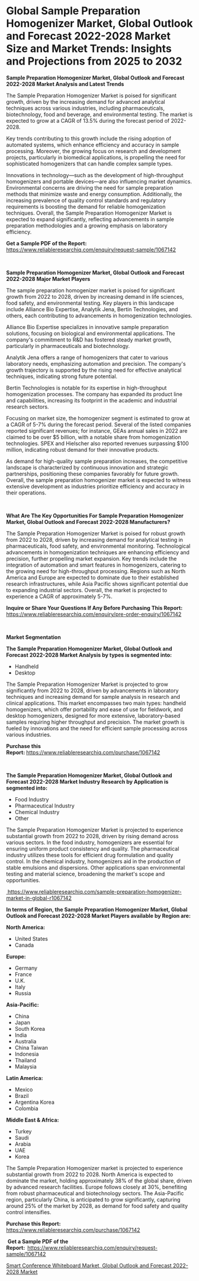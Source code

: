 <p><h1>Global Sample Preparation Homogenizer Market, Global Outlook and Forecast 2022-2028 Market Size and Market Trends: Insights and Projections from 2025 to 2032</h1></p><p><strong>Sample Preparation Homogenizer Market, Global Outlook and Forecast 2022-2028 Market Analysis and Latest Trends</strong></p>
<p><p>The Sample Preparation Homogenizer Market is poised for significant growth, driven by the increasing demand for advanced analytical techniques across various industries, including pharmaceuticals, biotechnology, food and beverage, and environmental testing. The market is expected to grow at a CAGR of 13.5% during the forecast period of 2022-2028. </p><p>Key trends contributing to this growth include the rising adoption of automated systems, which enhance efficiency and accuracy in sample processing. Moreover, the growing focus on research and development projects, particularly in biomedical applications, is propelling the need for sophisticated homogenizers that can handle complex sample types. </p><p>Innovations in technology—such as the development of high-throughput homogenizers and portable devices—are also influencing market dynamics. Environmental concerns are driving the need for sample preparation methods that minimize waste and energy consumption. Additionally, the increasing prevalence of quality control standards and regulatory requirements is boosting the demand for reliable homogenization techniques. Overall, the Sample Preparation Homogenizer Market is expected to expand significantly, reflecting advancements in sample preparation methodologies and a growing emphasis on laboratory efficiency.</p></p>
<p><strong>Get a Sample PDF of the Report:&nbsp;</strong> <a href="https://www.reliableresearchiq.com/enquiry/request-sample/1067142?utm_campaign=2291&utm_medium=2&utm_source=Github&utm_content=ia&utm_term=21032025&utm_id=sample-preparation-homogenizer-market-global-outlook-and-forecast-2022-2028">https://www.reliableresearchiq.com/enquiry/request-sample/1067142</a></p>
<p>&nbsp;</p>
<p><strong>Sample Preparation Homogenizer Market, Global Outlook and Forecast 2022-2028 Major Market Players</strong></p>
<p><p>The sample preparation homogenizer market is poised for significant growth from 2022 to 2028, driven by increasing demand in life sciences, food safety, and environmental testing. Key players in this landscape include Alliance Bio Expertise, Analytik Jena, Bertin Technologies, and others, each contributing to advancements in homogenization technologies.</p><p>Alliance Bio Expertise specializes in innovative sample preparation solutions, focusing on biological and environmental applications. The company's commitment to R&D has fostered steady market growth, particularly in pharmaceuticals and biotechnology.</p><p>Analytik Jena offers a range of homogenizers that cater to various laboratory needs, emphasizing automation and precision. The company's growth trajectory is supported by the rising need for effective analytical techniques, indicating strong future potential.</p><p>Bertin Technologies is notable for its expertise in high-throughput homogenization processes. The company has expanded its product line and capabilities, increasing its footprint in the academic and industrial research sectors.</p><p>Focusing on market size, the homogenizer segment is estimated to grow at a CAGR of 5-7% during the forecast period. Several of the listed companies reported significant revenues; for instance, GEAs annual sales in 2022 are claimed to be over $5 billion, with a notable share from homogenization technologies. SPEX and Hielscher also reported revenues surpassing $100 million, indicating robust demand for their innovative products.</p><p>As demand for high-quality sample preparation increases, the competitive landscape is characterized by continuous innovation and strategic partnerships, positioning these companies favorably for future growth. Overall, the sample preparation homogenizer market is expected to witness extensive development as industries prioritize efficiency and accuracy in their operations.</p></p>
<p>&nbsp;</p>
<p><strong>What Are The Key Opportunities For Sample Preparation Homogenizer Market, Global Outlook and Forecast 2022-2028 Manufacturers?</strong></p>
<p><p>The Sample Preparation Homogenizer Market is poised for robust growth from 2022 to 2028, driven by increasing demand for analytical testing in pharmaceuticals, food safety, and environmental monitoring. Technological advancements in homogenization techniques are enhancing efficiency and precision, further propelling market expansion. Key trends include the integration of automation and smart features in homogenizers, catering to the growing need for high-throughput processing. Regions such as North America and Europe are expected to dominate due to their established research infrastructures, while Asia Pacific shows significant potential due to expanding industrial sectors. Overall, the market is projected to experience a CAGR of approximately 5-7%.</p></p>
<p><strong>Inquire or Share Your Questions If Any Before Purchasing This Report:</strong> <a href="https://www.reliableresearchiq.com/enquiry/pre-order-enquiry/1067142?utm_campaign=2291&utm_medium=2&utm_source=Github&utm_content=ia&utm_term=21032025&utm_id=sample-preparation-homogenizer-market-global-outlook-and-forecast-2022-2028">https://www.reliableresearchiq.com/enquiry/pre-order-enquiry/1067142</a></p>
<p>&nbsp;</p>
<p><strong>Market Segmentation</strong></p>
<p><strong>The Sample Preparation Homogenizer Market, Global Outlook and Forecast 2022-2028 Market Analysis by types is segmented into:</strong></p>
<p><ul><li>Handheld</li><li>Desktop</li></ul></p>
<p><p>The Sample Preparation Homogenizer Market is projected to grow significantly from 2022 to 2028, driven by advancements in laboratory techniques and increasing demand for sample analysis in research and clinical applications. This market encompasses two main types: handheld homogenizers, which offer portability and ease of use for fieldwork, and desktop homogenizers, designed for more extensive, laboratory-based samples requiring higher throughput and precision. The market growth is fueled by innovations and the need for efficient sample processing across various industries.</p></p>
<p><strong>Purchase this Report:&nbsp;</strong><a href="https://www.reliableresearchiq.com/purchase/1067142?utm_campaign=2291&utm_medium=2&utm_source=Github&utm_content=ia&utm_term=21032025&utm_id=sample-preparation-homogenizer-market-global-outlook-and-forecast-2022-2028">https://www.reliableresearchiq.com/purchase/1067142</a></p>
<p>&nbsp;</p>
<p><strong>The Sample Preparation Homogenizer Market, Global Outlook and Forecast 2022-2028 Market Industry Research by Application is segmented into:</strong></p>
<p><ul><li>Food Industry</li><li>Pharmaceutical Industry</li><li>Chemical Industry</li><li>Other</li></ul></p>
<p><p>The Sample Preparation Homogenizer Market is projected to experience substantial growth from 2022 to 2028, driven by rising demand across various sectors. In the food industry, homogenizers are essential for ensuring uniform product consistency and quality. The pharmaceutical industry utilizes these tools for efficient drug formulation and quality control. In the chemical industry, homogenizers aid in the production of stable emulsions and dispersions. Other applications span environmental testing and material science, broadening the market's scope and opportunities.</p></p>
<p><a href="https://www.reliableresearchiq.com/sample-preparation-homogenizer-market-in-global-r1067142?utm_campaign=2291&utm_medium=2&utm_source=Github&utm_content=ia&utm_term=21032025&utm_id=sample-preparation-homogenizer-market-global-outlook-and-forecast-2022-2028">&nbsp;https://www.reliableresearchiq.com/sample-preparation-homogenizer-market-in-global-r1067142</a></p>
<p><strong>In terms of Region, the Sample Preparation Homogenizer Market, Global Outlook and Forecast 2022-2028 Market Players available by Region are:</strong></p>
<p>
    <p> <strong> North America: </strong>
        <ul>
            <li>United States</li>
            <li>Canada</li>
        </ul>
        </p> 
    <p> <strong> Europe: </strong>
        <ul>
            <li>Germany</li>
            <li>France</li>
            <li>U.K.</li>
            <li>Italy</li>
            <li>Russia</li>
        </ul>
        </p> 
    <p> <strong> Asia-Pacific: </strong>
        <ul>
            <li>China</li>
            <li>Japan</li>
            <li>South Korea</li>
            <li>India</li>
            <li>Australia</li>
            <li>China Taiwan</li>
            <li>Indonesia</li>
            <li>Thailand</li>
            <li>Malaysia</li>
        </ul>
        </p> 
    <p> <strong> Latin America: </strong>
        <ul>
            <li>Mexico</li>
            <li>Brazil</li>
            <li>Argentina Korea</li>
            <li>Colombia</li>
        </ul>
        </p> 
    <p> <strong> Middle East & Africa: </strong>
        <ul>
            <li>Turkey</li>
            <li>Saudi</li>
            <li>Arabia</li>
            <li>UAE</li>
            <li>Korea</li>
        </ul>
    </p>
    </p>
<p><p>The Sample Preparation Homogenizer market is projected to experience substantial growth from 2022 to 2028. North America is expected to dominate the market, holding approximately 38% of the global share, driven by advanced research facilities. Europe follows closely at 30%, benefiting from robust pharmaceutical and biotechnology sectors. The Asia-Pacific region, particularly China, is anticipated to grow significantly, capturing around 25% of the market by 2028, as demand for food safety and quality control intensifies.</p></p>
<p><strong>Purchase this Report: </strong><a href="https://www.reliableresearchiq.com/purchase/1067142?utm_campaign=2291&utm_medium=2&utm_source=Github&utm_content=ia&utm_term=21032025&utm_id=sample-preparation-homogenizer-market-global-outlook-and-forecast-2022-2028">https://www.reliableresearchiq.com/purchase/1067142</a></p>
<p>&nbsp;<strong>Get a Sample PDF of the Report:&nbsp;&nbsp;</strong><a href="https://www.reliableresearchiq.com/enquiry/request-sample/1067142?utm_campaign=2291&utm_medium=2&utm_source=Github&utm_content=ia&utm_term=21032025&utm_id=sample-preparation-homogenizer-market-global-outlook-and-forecast-2022-2028">https://www.reliableresearchiq.com/enquiry/request-sample/1067142</a></p>
<p><strong></strong></p>
<p><p><a href="https://github.com/rileymgdorcas/Market-Research-Report-List-1/blob/main/smart-conference-whiteboard-market-global-outlook-and-forecast-2022-2028-market.md?utm_campaign=2291&utm_medium=2&utm_source=Github&utm_content=ia&utm_term=21032025&utm_id=sample-preparation-homogenizer-market-global-outlook-and-forecast-2022-2028">Smart Conference Whiteboard Market, Global Outlook and Forecast 2022-2028 Market</a></p></p>